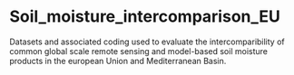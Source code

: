 # Soil_moisture_intercomparison_EU
Datasets and associated coding used to evaluate the intercomparibility of common global scale remote sensing and model-based soil moisture products in the european Union and Mediterranean Basin.
